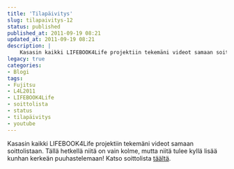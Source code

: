 ```yaml
---
title: 'Tilapäivitys'
slug: tilapaivitys-12
status: published
published_at: 2011-09-19 08:21
updated_at: 2011-09-19 08:21
description: |
    Kasasin kaikki LIFEBOOK4Life projektiin tekemäni videot samaan soittolistaan. Tällä hetkellä niitä on vain kolme, mutta niitä tulee kyllä lisää kunhan kerkeän puuhastelemaan! Katso soittolista täältä.
legacy: true
categories:
- Blogi
tags:
- Fujitsu
- L4L2011
- LIFEBOOK4Life
- soittolista
- status
- tilapäivitys
- youtube
---
```


<p>Kasasin kaikki LIFEBOOK4Life projektiin tekemäni videot samaan soittolistaan. Tällä hetkellä niitä on vain kolme, mutta niitä tulee kyllä lisää kunhan kerkeän puuhastelemaan! Katso soittolista <a href="http://www.youtube.com/playlist?list=PL3033404FE33C37B0" target="_blank">täältä</a>.</p>